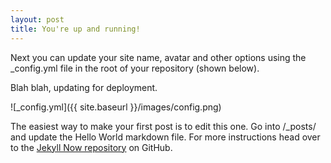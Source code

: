 ```yaml
---
layout: post
title: You're up and running!
---
```


Next you can update your site name, avatar and other options using the _config.yml file in the root of your repository (shown below).

Blah blah, updating for deployment.

![_config.yml]({{ site.baseurl }}/images/config.png)

The easiest way to make your first post is to edit this one. Go into /_posts/ and update the Hello World markdown file. For more instructions head over to the [Jekyll Now repository](https://github.com/barryclark/jekyll-now) on GitHub.

